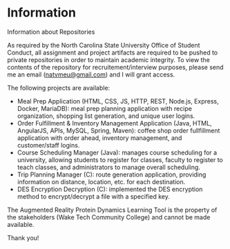 # Information
Information about Repositories

As required by the North Carolina State University Office of Student Conduct, all assignment and project artifacts are required to be pushed to private repositories in order to maintain academic integrity. To view the contents of the repository for recruitement/interview purposes, please send me an email (natvmeu@gmail.com) and I will grant access.

The following projects are available:
- Meal Prep Application (HTML, CSS, JS, HTTP, REST, Node.js, Express, Docker, MariaDB): meal prep planning application with recipe organization, shopping list generation, and unique user logins.
- Order Fulfillment & Inventory Management Application (Java, HTML, AngularJS, APIs, MySQL, Spring, Maven): coffee shop order fullfillment application with order ahead, inventory management, and customer/staff logins.
- Course Scheduling Manager (Java): manages course scheduling for a university, allowing students to register for classes, faculty to register to teach classes, and administrators to manage overall scheduling.
- Trip Planning Manager (C): route generation application, providing information on distance, location, etc. for each destination.
- DES Encryption Decryption (C): implemented the DES encryption method to encrypt/decrypt a file with a specified key.

The Augmented Reality Protein Dynamics Learning Tool is the property of the stakeholders (Wake Tech Community College) and cannot be made available.

Thank you!
